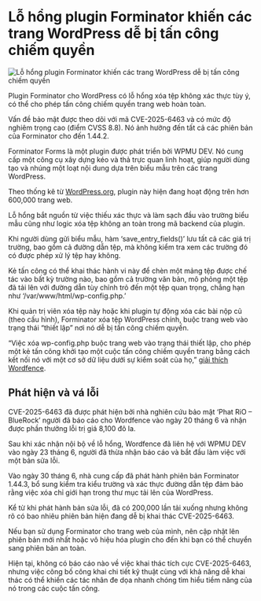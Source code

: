 # Lỗ hổng plugin Forminator khiến các trang WordPress dễ bị tấn công chiếm quyền

![Lỗ hổng plugin Forminator khiến các trang WordPress dễ bị tấn công chiếm quyền](https://www.bleepstatic.com/content/hl-images/2023/12/07/back.jpg)

Plugin Forminator cho WordPress có lỗ hổng xóa tệp không xác thực tùy ý, có thể cho phép tấn công chiếm quyền trang web hoàn toàn.

Vấn đề bảo mật được theo dõi với mã CVE-2025-6463 và có mức độ nghiêm trọng cao (điểm CVSS 8.8). Nó ảnh hưởng đến tất cả các phiên bản của Forminator cho đến 1.44.2.

Forminator Forms là một plugin được phát triển bởi WPMU DEV. Nó cung cấp một công cụ xây dựng kéo và thả trực quan linh hoạt, giúp người dùng tạo và nhúng một loạt nội dung dựa trên biểu mẫu trên các trang WordPress.

Theo thống kê từ [WordPress.org](https://wordpress.org/plugins/forminator/), plugin này hiện đang hoạt động trên hơn 600,000 trang web.

Lỗ hổng bắt nguồn từ việc thiếu xác thực và làm sạch đầu vào trường biểu mẫu cũng như logic xóa tệp không an toàn trong mã backend của plugin.

Khi người dùng gửi biểu mẫu, hàm ‘save_entry_fields()’ lưu tất cả các giá trị trường, bao gồm cả đường dẫn tệp, mà không kiểm tra xem các trường đó có được phép xử lý tệp hay không.

Kẻ tấn công có thể khai thác hành vi này để chèn một mảng tệp được chế tác vào bất kỳ trường nào, bao gồm cả trường văn bản, mô phỏng một tệp đã tải lên với đường dẫn tùy chỉnh trỏ đến một tệp quan trọng, chẳng hạn như ‘/var/www/html/wp-config.php.’

Khi quản trị viên xóa tệp này hoặc khi plugin tự động xóa các bài nộp cũ (theo cấu hình), Forminator xóa tệp WordPress chính, buộc trang web vào trạng thái “thiết lập” nơi nó dễ bị tấn công chiếm quyền.

“Việc xóa wp-config.php buộc trang web vào trạng thái thiết lập, cho phép một kẻ tấn công khởi tạo một cuộc tấn công chiếm quyền trang bằng cách kết nối nó với một cơ sở dữ liệu dưới sự kiểm soát của họ,” [giải thích Wordfence](https://www.wordfence.com/blog/2025/07/600000-wordpress-sites-affected-by-arbitrary-file-deletion-vulnerability-in-forminator-wordpress-plugin/).

## Phát hiện và vá lỗi

CVE-2025-6463 đã được phát hiện bởi nhà nghiên cứu bảo mật ‘Phat RiO – BlueRock’ người đã báo cáo cho Wordfence vào ngày 20 tháng 6 và nhận được phần thưởng lỗi trị giá 8,100 đô la.

Sau khi xác nhận nội bộ về lỗ hổng, Wordfence đã liên hệ với WPMU DEV vào ngày 23 tháng 6, người đã thừa nhận báo cáo và bắt đầu làm việc với một bản sửa lỗi.

Vào ngày 30 tháng 6, nhà cung cấp đã phát hành phiên bản Forminator 1.44.3, bổ sung kiểm tra kiểu trường và xác thực đường dẫn tệp đảm bảo rằng việc xóa chỉ giới hạn trong thư mục tải lên của WordPress.

Kể từ khi phát hành bản sửa lỗi, đã có 200,000 lần tải xuống nhưng không rõ có bao nhiêu phiên bản hiện đang dễ bị khai thác CVE-2025-6463.

Nếu bạn sử dụng Forminator cho trang web của mình, nên cập nhật lên phiên bản mới nhất hoặc vô hiệu hóa plugin cho đến khi bạn có thể chuyển sang phiên bản an toàn.

Hiện tại, không có báo cáo nào về việc khai thác tích cực CVE-2025-6463, nhưng việc công bố công khai chi tiết kỹ thuật cùng với khả năng dễ khai thác có thể khiến các tác nhân đe dọa nhanh chóng tìm hiểu tiềm năng của nó trong các cuộc tấn công.
